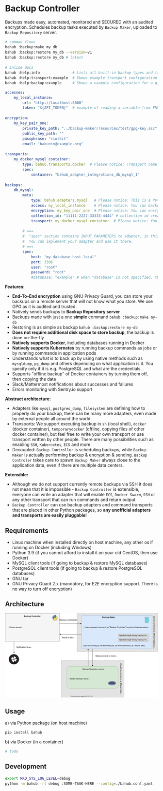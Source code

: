 Backup Controller
=================

Backups made easy, automated, monitored and SECURED with an audited encryption.
Schedules backup tasks executed by `Backup Maker`, uploaded to `Backup Repository` server.

```bash
# common flows
bahub :backup:make my_db
bahub :backup:restore my_db --version=v1
bahub :backup:restore my_db # latest

# inline docs
bahub :help:info               # Lists all built-in backup types and transports
bahub :help:transport:example  # Shows example transport configuration for given transport
bahub :help:backup:example     # Shows a example configuration for a given backup type
```

```yaml
accesses:
    my_local_instance:
        url: "http://localhost:8000"
        token: "${API_TOKEN}"  # example of reading a variable from ENVIRONMENT

encryption:
    my_key_pair_one:
        private_key_path: "../backup-maker/resources/test/gpg-key.asc"
        public_key_path: ""
        passphrase: "riotkit"
        email: "bakunin@example.org"

transports:
    my_docker_mysql_container:
        type: bahub.transports.docker  # Please notice: Transport name is a Python package path, unofficial transports are welcome!
        spec:
            container: "bahub_adapter_integrations_db_mysql_1"

backups:
    db_mysql:
        meta:
            type: bahub.adapters.mysql   # Please notice: This is a Python package path, unofficial adapters are welcome!
            access: my_local_instance    # Please notice: You can backup to multiple remote servers
            encryption: my_key_pair_one  # Please notice: You can encrypt with different keys as you wish
            collection_id: "11111-2222-33333-4444" # collection id created on Backup Repository server (optional when saving backup to file only)
            transport: my_docker_mysql_container  # Please notice: You can execute the backup EVERYWHERE
            
        # ===
        #  "spec" section contains INPUT PARAMETERS to adapter, in this example to "bahub.adapters.mysql"
        #  You can implement your adapter and use it there.
        # ===
        spec:
            host: "my-database-host.local"
            port: 3306
            user: "root"
            password: "root"
            #database: "example" # when "database" is not specified, the all databases will be dumped
```

**Features:**
- **End-To-End encryption** using GNU Privacy Guard, you can store your backups on a remote server that will not know what you store. We use GPG as it is audited and trusted.
- Natively sends backups to **Backup Repository server**
- Backups made with just a one **simple** command `bahub :backup:make my-db`
- Restoring is as simple as backup `bahub :backup:restore my-db`
- **Does not require additional disk space to store backup**, the backup is done on-the-fly
- **Natively supports Docker**, including databases running in Docker
- **Natively supports Kubernetes** by running backup commands as jobs or by running commands in application pods
- Understands what is to back up by using native methods such as `mysqldump`, `pg_dump` and others depending on what application is it. You specify only if it is e.g. PostgreSQL and what are the credentials.
- Supports "offline backup" of Docker containers by turning them off, then copying the data
- Slack/Mattermost notifications about successes and failures
- Errors monitoring with Sentry.io support

**Abstract architecture:**
- Adapters like `mysql`, `postgres_dump`, `filesystem` are defining how to properly do your backup, there can be many more adapters, even made by external people all around the world
- Transports: We support executing backup in `sh` (local shell), `docker` (docker container), `temporarydocker` (offline, copying files of other docker container), but feel free to write your own transport or use transport written by other people. There are many possibilities such as enabling `SSH`, `Kubernetes`, `ECS` and more.
- Decoupled: `Backup Controller` is scheduling backups, while `Backup Maker` is actually performing backup & encryption & sending. `Backup Controler` takes care to spawn `Backup Maker` always close to the application data, even if there are multiple data centers.

**Extensible:**
- Although we do not support currently remote backups via SSH it does not mean that it is impossible - `Backup Controller` is extensible, everyone can write an adapter that will enable `ECS`, `Docker Swarm`, `SSH`
  or any other transport that can run commands and return output
- `Backup Controller` can use backup adapters and command transports that are placed in other Python packages, so **any unofficial adapters and transports are easily pluggable!**

Requirements
------------

- Linux machine when installed directly on host machine, any other os if running on Docker (including Windows)
- Python 3.9 (if you cannot afford to install it on your old CentOS, then use Docker)
- MySQL client tools (if going to backup & restore MySQL databases)
- PostgreSQL client tools (if going to backup & restore PostgreSQL databases)
- GNU tar
- GNU Privacy Guard 2.x (mandatory, for E2E encryption support. There is no way to turn off encryption)

Architecture
------------

![](docs/backup-controller.svg)

Usage
-----

a) via Python package (on host machine)

```bash
pip install bahub
```

b) via Docker (in a container)

```bash
# todo
```

Development
-----------

```bash
export RKD_SYS_LOG_LEVEL=debug
python -m bahub -rl debug :SOME-TASK-HERE --config=./bahub.conf.yaml
```

